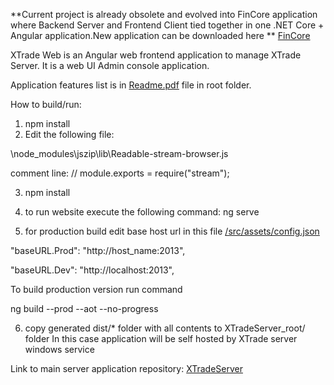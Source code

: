 **Current project is already obsolete and evolved into FinCore application where Backend Server and Frontend Client tied together in one .NET Core + Angular application.New application can be downloaded here **
[FinCore](https://github.com/sergiovision/FinCore)


XTrade Web is an Angular web frontend application to manage XTrade Server. 
It is a web UI Admin console application.

Application features list is in [Readme.pdf](https://github.com/sergiovision/XTradeWeb/blob/master/Readme.pdf) file in root folder.

How to build/run:
1) npm install
2) Edit the following file:

\node_modules\jszip\lib\Readable-stream-browser.js

comment line: // module.exports = require("stream");

3) npm install 
4) to run website execute the following command: ng serve 


5) for production build edit base host url in this file [/src/assets/config.json](https://github.com/sergiovision/XTradeWeb/blob/master/src/assets/config.json) 

  "baseURL.Prod": "http://host_name:2013",
  
  "baseURL.Dev": "http://localhost:2013",

To build production version run command

ng build --prod --aot --no-progress

6) copy generated dist/* folder with all contents to XTradeServer_root/ folder
In this case application will be self hosted by XTrade server windows service


Link to main server application repository: [XTradeServer](https://github.com/sergiovision/XTradeServer)

